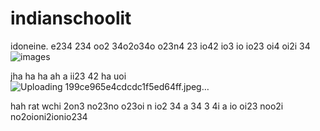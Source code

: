 # indianschoolit
idoneine.  e234 234 oo2 34o2o34o o23n4 23 io42 io3 io io23 oi4 oi2i 34
![images](https://github.com/eduffield9/indianschoolit/assets/152788646/61c339a7-1475-499a-a2e7-39e47ad77734)


jha ha ha ah a ii23 42 ha uoi 
![Uploading 199ce965e4cdcdc1f5ed64ff.jpeg…]()

hah rat wchi 2on3 no23no o23oi n io2 34 
a 
34 
3 4i
a   io oi23 noo2i no2oioni2ionio234 
